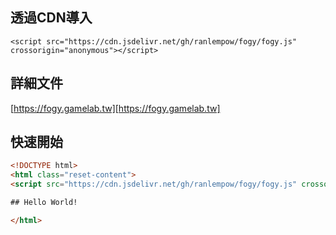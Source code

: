 
## 透過CDN導入

`<script src="https://cdn.jsdelivr.net/gh/ranlempow/fogy/fogy.js" crossorigin="anonymous"></script>`


## 詳細文件

[https://fogy.gamelab.tw][https://fogy.gamelab.tw]


## 快速開始

```html
<!DOCTYPE html>
<html class="reset-content">
<script src="https://cdn.jsdelivr.net/gh/ranlempow/fogy/fogy.js" crossorigin="anonymous"></script>

## Hello World!

</html>
```